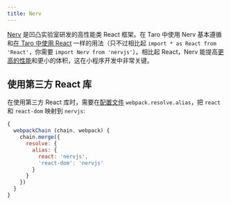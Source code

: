 ```yaml
---
title: Nerv
---
```


[Nerv](https://github.com/NervJS/nerv) 是凹凸实验室研发的高性能类 React 框架。在 Taro 中使用 Nerv 基本遵循和[在 Taro 中使用 React](./react.html) 一样的用法（只不过相比起 `import * as React from 'React'`，你需要 `import Nerv from 'nervjs'`）。相比起 React，Nerv 能提高[更高的性能](https://stefankrause.net/js-frameworks-benchmark8/table.html)和更小的体积，这在小程序开发中非常关键。

## 使用第三方 React 库

在使用第三方 React 库时，需要在[配置文件](config-detail.html#miniwebpackchain) `webpack.resolve.alias`，把 `react` 和 `react-dom` 映射到 `nervjs`:

```js
{
  webpackChain (chain, webpack) {
    chain.merge({
      resolve: {
        alias: {
          react: 'nervjs',
          'react-dom': 'nervjs'
        }
      }
    })
  }
}
```
